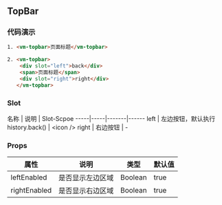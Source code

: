 ## TopBar

### 代码演示

```html
1. <vm-topbar>页面标题</vm-topbar>
   
2. <vm-topbar>
    <div slot="left">back</div>
    <span>页面标题</span>
    <div slot="right">right</div>
   </vm-topbar>
```  

### Slot
名称 | 说明 | Slot-Scpoe
-----|-----|-------|------
left | 左边按钮，默认执行history.back() | <icon \/\>
right | 右边按钮 | -

### Props
属性 | 说明 | 类型 | 默认值
-----|-----|-------|------
leftEnabled | 是否显示左边区域 | Boolean | true
rightEnabled | 是否显示右边区域 | Boolean | true
